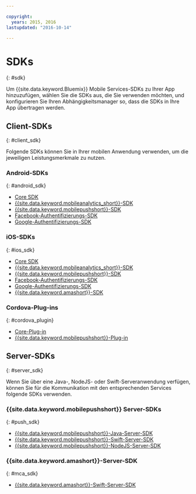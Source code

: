 ```yaml
---

copyright:
  years: 2015, 2016
lastupdated: "2016-10-14"

---
```

# SDKs
{: #sdk}

Um {{site.data.keyword.Bluemix}} Mobile Services-SDKs zu Ihrer App hinzuzufügen, wählen Sie die SDKs aus, die Sie verwenden möchten, und konfigurieren Sie Ihren Abhängigkeitsmanager so, dass die SDKs in Ihre App übertragen werden.


## Client-SDKs
{: #client_sdk}

Folgende SDKs können Sie in Ihrer mobilen Anwendung verwenden, um die jeweiligen Leistungsmerkmale zu nutzen. 


### Android-SDKs
{: #android_sdk}

- [Core SDK](https://github.com/ibm-bluemix-mobile-services/bms-clientsdk-android-core) 
- [{{site.data.keyword.mobileanalytics_short}}-SDK](https://github.com/ibm-bluemix-mobile-services/bms-clientsdk-android-analytics) 
- [{{site.data.keyword.mobilepushshort}}-SDK](https://github.com/ibm-bluemix-mobile-services/bms-clientsdk-android-push) 
- [Facebook-Authentifizierungs-SDK](https://github.com/ibm-bluemix-mobile-services/bms-clientsdk-android-security-facebookauthentication) 
- [Google-Authentifizierungs-SDK](https://github.com/ibm-bluemix-mobile-services/bms-clientsdk-android-security-googleauthentication) 


### iOS-SDKs
{: #ios_sdk}

- [Core SDK](https://github.com/ibm-bluemix-mobile-services/bms-clientsdk-swift-core)
- [{{site.data.keyword.mobileanalytics_short}}-SDK](https://github.com/ibm-bluemix-mobile-services/bms-clientsdk-swift-analytics) 
- [{{site.data.keyword.mobilepushshort}}-SDK](https://github.com/ibm-bluemix-mobile-services/bms-clientsdk-swift-push) 
- [Facebook-Authentifizierungs-SDK](https://github.com/ibm-bluemix-mobile-services/bms-clientsdk-swift-security-facebookauthentication)
- [Google-Authentifizierungs-SDK](https://github.com/ibm-bluemix-mobile-services/bms-clientsdk-swift-security-googleauthentication) 
- [{{site.data.keyword.amashort}}-SDK](https://github.com/ibm-bluemix-mobile-services/bms-clientsdk-swift-security) 


### Cordova-Plug-ins
{: #cordova_plugin}

- [Core-Plug-in](https://github.com/ibm-bluemix-mobile-services/bms-clientsdk-cordova-plugin-core)
- [{{site.data.keyword.mobilepushshort}}-Plug-in](https://github.com/ibm-bluemix-mobile-services/bms-clientsdk-cordova-plugin-push)


## Server-SDKs
{: #server_sdk}

Wenn Sie über eine Java-, NodeJS- oder Swift-Serveranwendung verfügen, können Sie für die Kommunikation mit den entsprechenden Services folgende SDKs verwenden.


### {{site.data.keyword.mobilepushshort}} Server-SDKs
{: #push_sdk}

- [{{site.data.keyword.mobilepushshort}}-Java-Server-SDK](https://github.com/ibm-bluemix-mobile-services/bms-pushnotifications-serversdk-java) 
- [{{site.data.keyword.mobilepushshort}}-Swift-Server-SDK](https://github.com/ibm-bluemix-mobile-services/bms-pushnotifications-serversdk-swift) 
- [{{site.data.keyword.mobilepushshort}}-NodeJS-Server-SDK](https://github.com/ibm-bluemix-mobile-services/bms-pushnotifications-serversdk-nodejs)


### {{site.data.keyword.amashort}}-Server-SDK
{: #mca_sdk}

- [{{site.data.keyword.amashort}}-Swift-Server-SDK](https://github.com/ibm-bluemix-mobile-services/bms-mca-serversdk-swift)


